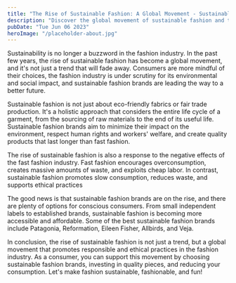 ```yaml
---
title: "The Rise of Sustainable Fashion: A Global Movement - Sustainable Fashion Brands"
description: "Discover the global movement of sustainable fashion and the best sustainable fashion brands to support."
pubDate: "Tue Jun 06 2023"
heroImage: "/placeholder-about.jpg"
---
```


Sustainability is no longer a buzzword in the fashion industry. In the past few years, the rise of sustainable fashion has become a global movement, and it&#39;s not just a trend that will fade away. Consumers are more mindful of their choices, the fashion industry is under scrutiny for its environmental and social impact, and sustainable fashion brands are leading the way to a better future.

Sustainable fashion is not just about eco-friendly fabrics or fair trade production. It&#39;s a holistic approach that considers the entire life cycle of a garment, from the sourcing of raw materials to the end of its useful life. Sustainable fashion brands aim to minimize their impact on the environment, respect human rights and workers&#39; welfare, and create quality products that last longer than fast fashion.

The rise of sustainable fashion is also a response to the negative effects of the fast fashion industry. Fast fashion encourages overconsumption, creates massive amounts of waste, and exploits cheap labor. In contrast, sustainable fashion promotes slow consumption, reduces waste, and supports ethical practices

The good news is that sustainable fashion brands are on the rise, and there are plenty of options for conscious consumers. From small independent labels to established brands, sustainable fashion is becoming more accessible and affordable. Some of the best sustainable fashion brands include Patagonia, Reformation, Eileen Fisher, Allbirds, and Veja.

In conclusion, the rise of sustainable fashion is not just a trend, but a global movement that promotes responsible and ethical practices in the fashion industry. As a consumer, you can support this movement by choosing sustainable fashion brands, investing in quality pieces, and reducing your consumption. Let&#39;s make fashion sustainable, fashionable, and fun!